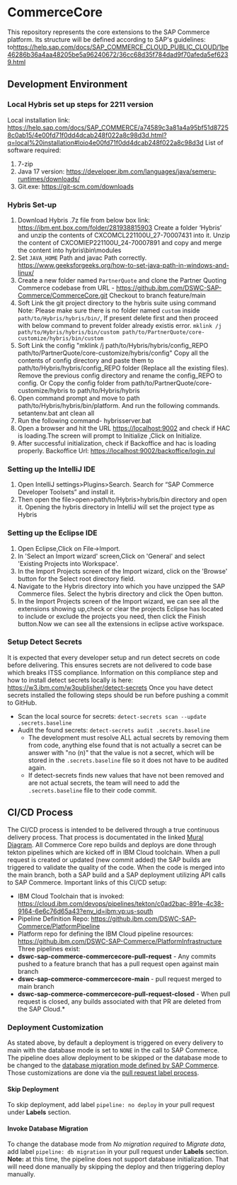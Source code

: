 # CommerceCore

This repository represents the core extensions to the SAP Commerce platform.  Its structure will be defined according to SAP's guidelines:
to<https://help.sap.com/docs/SAP_COMMERCE_CLOUD_PUBLIC_CLOUD/1be46286b36a4aa48205be5a96240672/36cc68d35f784dad9f70afeda5ef6239.html>

## Development Environment
### Local Hybris set up steps for 2211 version
Local installation link: <https://help.sap.com/docs/SAP_COMMERCE/a74589c3a81a4a95bf51d87258c0ab15/4e00fd71f0dd4dcab248f022a8c98d3d.html?q=local%20installation#loio4e00fd71f0dd4dcab248f022a8c98d3d>
List of software required:
1. 7-zip
2. Java 17 version: <https://developer.ibm.com/languages/java/semeru-runtimes/downloads/>
3. Git.exe: <https://git-scm.com/downloads>

### Hybris Set-up
1. Download Hybris .7z file from below box link: <https://ibm.ent.box.com/folder/281938815903>
  Create a folder ‘Hybris’ and unzip the contents of CXCOMCL221100U_27-70007431 into it.
  Unzip the content of CXCOMIEP221100U_24-70007891 and copy and merge the content into hybris\bin\modules
2. Set `JAVA_HOME` Path and javac Path correctly. <https://www.geeksforgeeks.org/how-to-set-java-path-in-windows-and-linux/>
3. Create a new folder named `PartnerQuote` and clone the Partner Quoting Commerce codebase from URL - <https://github.ibm.com/DSWC-SAP-Commerce/CommerceCore.git>
  Checkout to branch feature/main
4. Soft Link the git project directory to the hybris suite using command
  Note: Please make sure there is no folder named `custom` inside `path/to/Hybris/hybris/bin/`, If present delete first and then proceed with below command to prevent folder already existis error.
  `mklink /j path/to/Hybris/hybris/bin/custom path/to/PartnerQuote/core-customize/hybris/bin/custom`
5. Soft Link the config
  "mklink /j path/to/Hybris/hybris/config_REPO    path/to/PartnerQuote/core-customize/hybris/config"
  Copy all the contents of config directory and paste them to path/to/Hybris/hybris/config_REPO folder (Replace all the existing files).
  Remove the previous config directory and rename the config_REPO to config.
  Or
  Copy the config folder from path/to/PartnerQuote/core-customize/hybris to path/to/Hybris/hybris
6. Open command prompt and move to path  path/to/Hybris/hybris/bin/platform. And run the following commands.
   setantenv.bat
   ant clean all
7. Run the following command-
   hybrisserver.bat
8. Open a browser and hit the URL <https://localhost:9002> and check if HAC is loading.The screen will prompt to Initialize ,Click on Initialize.
9. After successful initialization, check if Backoffice and hac is loading properly.  Backoffice Url: <https://localhost:9002/backoffice/login.zul>

### Setting up the IntelliJ IDE
1. Open IntelliJ settings>Plugins>Search. Search for “SAP Commerce Developer Toolsets” and install it.
2. Then open the file>open>path/to/Hybris>hybris/bin directory and open it. Opening the hybris directory in IntelliJ will set the project type as Hybris

### Setting up the Eclipse IDE
1. Open Eclipse,Click on File->Import.
2. In 'Select an Import wizard' screen,Click on 'General' and select 'Existing Projects into Workspace'.
3. In the Import Projects screen of the Import wizard, click on the 'Browse' button for the Select root directory field.
4. Navigate to the Hybris directory into which you have unzipped the SAP Commerce files. Select the hybris directory and click the Open   button.
5. In the Import Projects screen of the Import wizard, we can see all the extensions showing up,check or clear the projects Eclipse has   located to include or exclude the projects you need, then click the Finish button.Now we can see all the extensions in eclipse active   workspace.

### Setup Detect Secrets
It is expected that every developer setup and run detect secrets on code before delivering.  This ensures secrets are not delivered to code base which breaks ITSS compliance.  Information on this compliance step and how to install detect secrets locally is here:
<https://w3.ibm.com/w3publisher/detect-secrets>
Once you have detect secrets installed the following steps should be run before pushing a commit to GitHub.
- Scan the local source for secrets: `detect-secrets scan --update .secrets.baseline`
- Audit the found secrets: `detect-secrets audit .secrets.baseline`
  - The development must resolve ALL actual secrets by removing them from code, anything else found that is not actually a secret can be answer with "no (n)" that the value is not a secret, which will be stored in the `.secrets.baseline` file so it does not have to be audited again.
  - If detect-secrets finds new values that have not been removed and are not actual secrets, the team will need to add the `.secrets.baseline` file to their code commit.
  
## CI/CD Process
The CI/CD process is intended to be delivered through a true continuous delivery process.  That process is documentated in the linked [Mural Diagram](https://app.mural.co/t/dswecosystem1400/m/dswweb4973/1698944274666/d567274456afd713586a2a37f2bf54731e10544c?sender=bahepbur6206).
All Commerce Core repo builds and deploys are done through tekton pipelines which are kicked off in IBM Cloud toolchain.  When a pull request is created or updated (new commit added) the SAP builds are triggered to validate the quality of the code.  When the code is merged into the main branch, both a SAP build and a SAP deployment utilizing API calls to SAP Commerce.
Important links of this CI/CD setup:
- IBM Cloud Toolchain that is invoked: <https://cloud.ibm.com/devops/pipelines/tekton/c0ad2bac-891e-4c38-9164-6e6c76d65a43?env_id=ibm:yp:us-south>
- Pipeline Definition Repo: <https://github.ibm.com/DSWC-SAP-Commerce/PlatformPipeline>
- Platform repo for defining the IBM Cloud pipeline resources: <https://github.ibm.com/DSWC-SAP-Commerce/PlatformInfrastructure>
Three pipelines exist:
- **dswc-sap-commerce-commercecore-pull-request** - Any commits pushed to a feature branch that has a pull request open against main branch
- **dswc-sap-commerce-commercecore-main** - pull request merged to main branch
- **dswc-sap-commerce-commercecore-pull-request-closed** - When pull request is closed, any builds associated with that PR are deleted from the SAP Cloud.*

### Deployment Customization
As stated above, by default a deployment is triggered on every delivery to main with the database mode is set to `NONE` in the call to SAP Commerce.  The pipeline does allow deployment to be skipped or the database mode to be changed to the [database migration mode defined by SAP Commerce](https://help.sap.com/docs/SAP_COMMERCE_CLOUD_PUBLIC_CLOUD/0fa6bcf4736c46f78c248512391eb467/106f7a8370db44a0b052f4a0cd5c4deb.html).  Those customizations are done via the [pull request label process](https://docs.github.com/en/issues/using-labels-and-milestones-to-track-work/managing-labels#applying-a-label).

#### Skip Deployment
To skip deployment, add label `pipeline: no deploy` in your pull request under **Labels** section.

#### Invoke Database Migration
To change the database mode from _No migration required_ to _Migrate data_, add label `pipeline: db migration` in your pull request under **Labels** section.
**Note:** at this time, the pipeline does not support database initialization.  That will need done manually by skipping the deploy and then triggering deploy manually.
